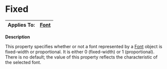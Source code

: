




<h1 class="heading"><span class="name">Fixed</span></h1>

| Applies To: | [Font](../a-z/font.md) |
| --- | ---  |


**Description**


This property specifies whether or not a font represented by a [Font](../a-z/font.md) object is fixed-width or proportional. It is either 0 (fixed-width) or 1 (proportional). There is no default; the value of this property reflects the characteristic of the selected font.



